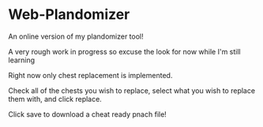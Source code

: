 # Web-Plandomizer

An online version of my plandomizer tool!

A very rough work in progress so excuse the look for now while I'm still learning

Right now only chest replacement is implemented.

Check all of the chests you wish to replace, select what you wish to replace them with, and click replace.

Click save to download a cheat ready pnach file!